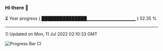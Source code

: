 ### Hi there 👋

⏳ Year progress { ███████████████▁▁▁▁▁▁▁▁▁▁▁▁▁▁▁ } 52.35 %

---

⏰ Updated on Mon, 11 Jul 2022 02:10:33 GMT

![Progress Bar CI](https://github.com/ZhaoGui/ZhaoGui/workflows/Progress%20Bar%20CI/badge.svg)
